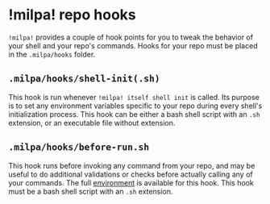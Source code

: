 # !milpa! repo hooks

`!milpa!` provides a couple of hook points for you to tweak the behavior of your shell and your repo's commands. Hooks for your repo must be placed in the `.milpa/hooks` folder.

## `.milpa/hooks/shell-init(.sh)`

This hook is run whenever `!milpa! itself shell init` is called. Its purpose is to set any environment variables specific to your repo during every shell's initialization process. This hook can be either a bash shell script with an `.sh` extension, or an executable file without extension.

## `.milpa/hooks/before-run.sh`

This hook runs before invoking any command from your repo, and may be useful to do additional validations or checks before actually calling any of your commands. The full [environment](/.milpa/docs/milpa/environment.md) is available for this hook. This hook must be a bash shell script with an `.sh` extension.
